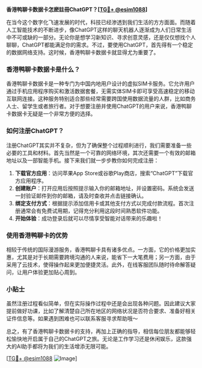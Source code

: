 **香港鸭聊卡数据卡怎麽註冊ChatGPT？[[TG💪+ @esim1088](https://t.me/s/esim1088)]**

在当今这个数字化飞速发展的时代，科技已经渗透到我们生活的方方面面。而随着人工智能技术的不断进步，像ChatGPT这样的聊天机器人逐渐成为人们日常生活中不可或缺的一部分。无论你是想学习新知识、寻求创意灵感，还是仅仅想找个人聊聊，ChatGPT都能满足你的需求。不过，要使用ChatGPT，首先得有一个稳定的数据网络支持。这时候，香港鸭聊卡数据卡就显得尤为重要了。

### 香港鸭聊卡数据卡是什么？

香港鸭聊卡数据卡是一种专门为中国内地用户设计的虚拟SIM卡服务。它允许用户通过手机应用程序购买和激活数据套餐，无需实体SIM卡即可享受高速稳定的移动互联网连接。这种服务特别适合那些经常需要跨国使用数据流量的人群，比如商务人士、留学生或者旅行者。对于想要注册并使用ChatGPT的用户来说，香港鸭聊卡数据卡无疑是一个非常方便的选择。

### 如何注册ChatGPT？

注册ChatGPT其实并不复杂，但为了确保整个过程顺利进行，我们需要准备一些必要的工具和材料。首先当然是一个可靠的网络环境，其次还需要一个有效的邮箱地址以及一部智能手机。接下来我们就一步步教你如何完成注册：

1. **下载官方应用**：访问苹果App Store或谷歌Play商店，搜索“ChatGPT”下载官方应用程序。
2. **创建账户**：打开应用后按照提示输入你的邮箱地址，并设置密码。系统会发送一封验证邮件到你的邮箱，请及时查收并点击链接确认。
3. **绑定支付方式**：根据提示添加信用卡或其他支付方式以完成付款流程。首次注册通常会有免费试用期，记得充分利用这段时间熟悉软件功能。
4. **开始体验**：成功登录后就可以尽情享受智能对话带来的乐趣啦！

### 使用香港鸭聊卡的优势

相较于传统的国际漫游服务，香港鸭聊卡具有诸多优点。一方面，它的价格更加实惠，尤其是对于长期需要跨境沟通的人来说，能省下一大笔费用；另一方面，由于采用了云技术，使得操作起来更加便捷灵活。此外，在线客服团队随时待命解答疑问，让用户体验更加贴心周到。

### 小贴士

虽然注册过程看似简单，但在实际操作过程中还是会出现各种问题。因此建议大家提前做好功课，比如了解清楚自己所在地区的网络状况是否符合要求、准备好相关证件信息等。如果遇到困难也可以联系客服寻求帮助哦～

总之，有了香港鸭聊卡数据卡的支持，再加上正确的指导，相信每位朋友都能够轻松愉快地开启属于自己的ChatGPT之旅。无论是工作学习还是休闲娱乐，这款强大的AI助手都将为我们的生活增添无限可能。

[[TG💪+ @esim1088](https://t.me/s/esim1088) ![Image](https://i.postimg.cc/4NQfJmqS/Snipaste-2025-05-13-00-14-12.png)]